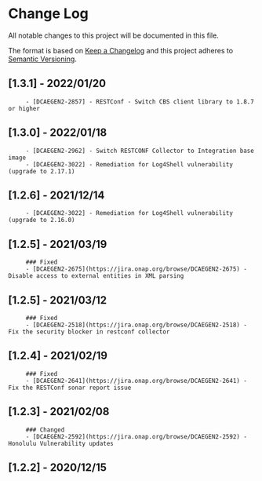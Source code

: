 # Change Log
All notable changes to this project will be documented in this file.

The format is based on [Keep a Changelog](http://keepachangelog.com/)
and this project adheres to [Semantic Versioning](http://semver.org/).

## [1.3.1] - 2022/01/20
         - [DCAEGEN2-2857] - RESTConf - Switch CBS client library to 1.8.7 or higher

## [1.3.0] - 2022/01/18
         - [DCAEGEN2-2962] - Switch RESTCONF Collector to Integration base image
         - [DCAEGEN2-3022] - Remediation for Log4Shell vulnerability (upgrade to 2.17.1)

## [1.2.6] - 2021/12/14
         - [DCAEGEN2-3022] - Remediation for Log4Shell vulnerability (upgrade to 2.16.0)

## [1.2.5] - 2021/03/19
         ### Fixed
         - [DCAEGEN2-2675](https://jira.onap.org/browse/DCAEGEN2-2675) - Disable access to external entities in XML parsing

## [1.2.5] - 2021/03/12
         ### Fixed
         - [DCAEGEN2-2518](https://jira.onap.org/browse/DCAEGEN2-2518) - Fix the security blocker in restconf collector

## [1.2.4] - 2021/02/19
         ### Fixed
         - [DCAEGEN2-2641](https://jira.onap.org/browse/DCAEGEN2-2641) - Fix the RESTConf sonar report issue

## [1.2.3] - 2021/02/08
         ### Changed
         - [DCAEGEN2-2592](https://jira.onap.org/browse/DCAEGEN2-2592) - Honolulu Vulnerability updates

## [1.2.2] - 2020/12/15
